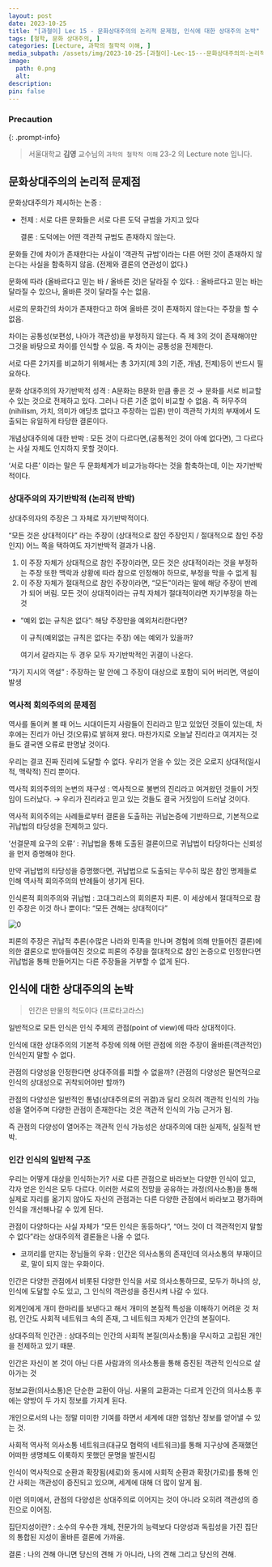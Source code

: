 ```yaml
---
layout: post
date: 2023-10-25
title: "[과철이] Lec 15 - 문화상대주의의 논리적 문제점, 인식에 대한 상대주의 논박"
tags: [철학, 문화 상대주의, ]
categories: [Lecture, 과학의 철학적 이해, ]
media_subpath: /assets/img/2023-10-25-[과철이]-Lec-15---문화상대주의의-논리적-문제점,-인식에-대한-상대주의-논박.md
image:
  path: 0.png
  alt:  
description:  
pin: false
---
```



### Precaution


{: .prompt-info}


> 서울대학교 **김영** 교수님의 `과학의 철학적 이해` 23-2 의 Lecture note 입니다. 


## 문화상대주의의 논리적 문제점


문화상대주의가 제시하는 논증 :

- 전제 : 서로 다른 문화들은 서로 다른 도덕 규범을 가지고 있다

	결론 : 도덕에는 어떤 객관적 규범도 존재하지 않는다.


문화들 간에 차이가 존재한다는 사실이 ’객관적 규범’이라는 다른 어떤 것이 존재하지 않는다는 사실을 함축하지 않음. (전제와 결론의 연관성이 없다.)


문화에 따라 (올바르다고 믿는 바 / 올바른 것)은 달라질 수 있다. : 올바르다고 믿는 바는 달라질 수 있으나, 올바른 것이 달라질 수는 없음.


서로의 문화간의 차이가 존재한다고 하여 올바른 것이 존재하지 않는다는 주장을 할 수 없음.


차이는 공통성(보편성, 나아가 객관성)을 부정하지 않는다. 즉 제 3의 것이 존재해야만 그것을 바탕으로 차이를 인식할 수 있음. 즉 차이는 공통성을 전제한다.


서로 다른 2가지를 비교하기 위해서는 총 3가지(제 3의 기준, 개념, 전제)등이 반드시 필요하다.


문화 상대주의의 자기반박적 성격 : A문화는 B문화 만큼 좋은 것 → 문화를 서로 비교할 수 있는 것으로 전제하고 있다. 그러나 다른 기준 없이 비교할 수 없음. 즉 허무주의(nihilism, 가치, 의미가 애당초 없다고 주장하는 입론) 만이 객관적 가치의 부재에서 도출되는 유일하게 타당한 결론이다.


개념상대주의에 대한 반박 : 모든 것이 다르다면,(공통적인 것이 아예 없다면), 그 다르다는 사실 자체도 인지하지 못할 것이다.


‘서로 다른’ 이라는 말은 두 문화체계가 비교가능하다는 것을 함축하는데, 이는 자기반박적이다.


### 상대주의의 자기반박적 (논리적 반박)


상대주의자의 주장은 그 자체로 자기반박적이다.


“모든 것은 상대적이다” 라는 주장이 (상대적으로 참인 주장인지 / 절대적으로 참인 주장인지) 어느 쪽을 택하여도 자기반박적 결과가 나옴.

1. 이 주장 자체가 상대적으로 참인 주장이라면, 모든 것은 상대적이라는 것을 부정하는 주장 또한 맥락과 상황에 따라 참으로 인정해야 하므로, 부정을 막을 수 없게 됨
2. 이 주장 자체가 절대적으로 참인 주장이라면, “모든”이라는 말에 해당 주장이 반례가 되어 버림. 모든 것이 상대적이라는 규칙 자체가 절대적이라면 자기부정을 하는 것
- “예외 없는 규칙은 없다”: 해당 주장만을 예외처리한다면?

	이 규칙(예외없는 규칙은 없다는 주장) 에는 예외가 있을까?


	여기서 갈라지는 두 경우 모두 자기반박적인 귀결이 나온다.


“자기 지시의 역설” : 주장하는 말 안에 그 주장이 대상으로 포함이 되어 버리면, 역설이 발생


### 역사적 회의주의의 문제점


역사를 돌이켜 볼 때 어느 시대이든지 사람들이 진리라고 믿고 있었던 것들이 있는데, 차후에는 진리가 아닌 것(오류)로 밝혀져 왔다. 마찬가지로 오늘날 진리라고 여겨지는 것들도 결국엔 오류로 판명날 것이다.


우리는 결코 진짜 진리에 도달할 수 없다. 우리가 얻을 수 있는 것은 오로지 상대적(일시적, 맥락적) 진리 뿐이다.


역사적 회의주의의 논변의 재구성 : 역사적으로 불변의 진리라고 여겨왔던 것들이 거짓임이 드러났다. → 우리가 진리라고 믿고 있는 것들도 결국 거짓임이 드러날 것이다.


역사적 회의주의는 사례들로부터 결론을 도출하는 귀납논증에 기반하므로, 기본적으로 귀납법의 타당성을 전제하고 있다.


‘선결문제 요구의 오류’ : 귀납법을 통해 도출된 결론이므로 귀납법이 타당하다는 신뢰성을 먼저 증명해야 한다.


만약 귀납법의 타당성을 증명했다면, 귀납법으로 도출되는 무수히 많은 참인 명제들로 인해 역사적 회의주의의 반례들이 생기게 된다.


인식론적 회의주의와 귀납법 : 고대그리스의 회의론자 피론. 이 세상에서 절대적으로 참인 주장은 이것 하나 뿐이다: “모든 견해는 상대적이다”


![0](/0.png)


피론의 주장은 귀납적 추론(수많은 나라와 민족을 만나며 경험에 의해 만들어진 결론)에 의한 결론으로 받아들여진 것으로 피론의 주장을 절대적으로 참인 논증으로 인정한다면 귀납법을 통해 만들어지는 다른 주장들을 거부할 수 없게 된다.


## 인식에 대한 상대주의의 논박


> 인간은 만물의 척도이다 (프로타고라스)


일반적으로 모든 인식은 인식 주체의 관점(point of view)에 따라 상대적이다.


인식에 대한 상대주의의 기본적 주장에 의해 어떤 관점에 의한 주장이 올바른(객관적인) 인식인지 말할 수 없다.


관점의 다양성을 인정한다면 상대주의를 피할 수 없을까? (관점의 다양성은 필연적으로 인식의 상대성으로 귀착되어야만 할까?)


관점의 다양성은 일반적인 통념(상대주의로의 귀결)과 달리 오히려 객관적 인식의 가능성을 열어주며 다양한 관점이 존재한다는 것은 객관적 인식의 가능 근거가 됨.


즉 관점의 다양성이 열어주는 객관적 인식 가능성은 상대주의에 대한 실제적, 실질적 반박.


### 인간 인식의 일반적 구조


우리는 어떻게 대상을 인식하는가? 서로 다른 관점으로 바라보는 다양한 인식이 있고, 각자 얻은 인식은 모두 다르다. 이러한 서로의 전망을 공유하는 과정(의사소통)을 통해 실제로 자리를 옮기지 않아도 자신의 관점과는 다른 다양한 관점에서 바라보고 평가하며 인식을 개선해나갈 수 있게 된다.


관점이 다양하다는 사실 자체가 “모든 인식은 동등하다”, “어느 것이 더 객관적인지 말할 수 없다”라는 상대주의적 결론들은 나올 수 없다.

- 코끼리를 만지는 장님들의 우화 : 인간은 의사소통의 존재인데 의사소통의 부재이므로, 말이 되지 않는 우화이다.

인간은 다양한 관점에서 비롯된 다양한 인식을 서로 의사소통하므로, 모두가 하나의 상, 인식에 도달할 수도 있고, 그 인식의 객관성을 증진시켜 나갈 수 있다.


외계인에게 개미 한마리를 보낸다고 해서 개미의 본질적 특성을 이해하기 어려운 것 처럼, 인간도 사회적 네트워크 속의 존재, 그 네트워크 자체가 인간의 본질이다.


상대주의적 인간관 : 상대주의는 인간의 사회적 본질(의사소통)을 무시하고 고립된 개인을 전제하고 있기 때문.


인간은 자신이 본 것이 아닌 다른 사람과의 의사소통을 통해 증진된 객관적 인식으로 살아가는 것


정보교환(의사소통)은 단순한 교환이 아님. 사물의 교환과는 다르게 인간의 의사소통 후에는 양방이 두 가지 정보를 가지게 된다.


개인으로서의 나는 정말 미미한 기여를 하면서 세계에 대한 엄청난 정보를 얻어낼 수 있는 것.


사회적 역사적 의사소통 네트워크(대규모 협력의 네트워크)를 통해 지구상에 존재했던 어떠한 생명체도 이룩하지 못했던 문명을 발전시킴


인식이 역사적으로 순환과 확장됨(세로)와 동시에 사회적 순환과 확장(가로)를 통해 인간 사회는 객관성이 증진되고 있으며, 세계에 대해 더 많이 알게 됨.


이런 의미에서, 관점의 다양성은 상대주의로 이어지는 것이 아니라 오히려 객관성의 증진으로 이어짐.


집단지성이란? : 소수의 우수한 개체, 전문가의 능력보다 다양성과 독립성을 가진 집단의 통합된 지성이 올바른 결론에 가까움.


결론 : 나의 견해 아니면 당신의 견해 가 아니라, 나의 견해 그리고 당신의 견해.



<script>
  window.MathJax = {
    tex: {
      macros: {
        R: "\\mathbb{R}",
        N: "\\mathbb{N}",
        Z: "\\mathbb{Z}",
        Q: "\\mathbb{Q}",
        C: "\\mathbb{C}",
        proj: "\\operatorname{proj}",
        rank: "\\operatorname{rank}",
        im: "\\operatorname{im}",
        dom: "\\operatorname{dom}",
        codom: "\\operatorname{codom}",
        argmax: "\\operatorname*{arg\,max}",
        argmin: "\\operatorname*{arg\,min}"
      },
      tags: "ams",
      strict: false
    },
    options: {
      skipHtmlTags: ["script", "noscript", "style", "textarea", "pre"]
    }
  };
</script>
<script async src="https://cdn.jsdelivr.net/npm/mathjax@3/es5/tex-mml-chtml.js"></script>
